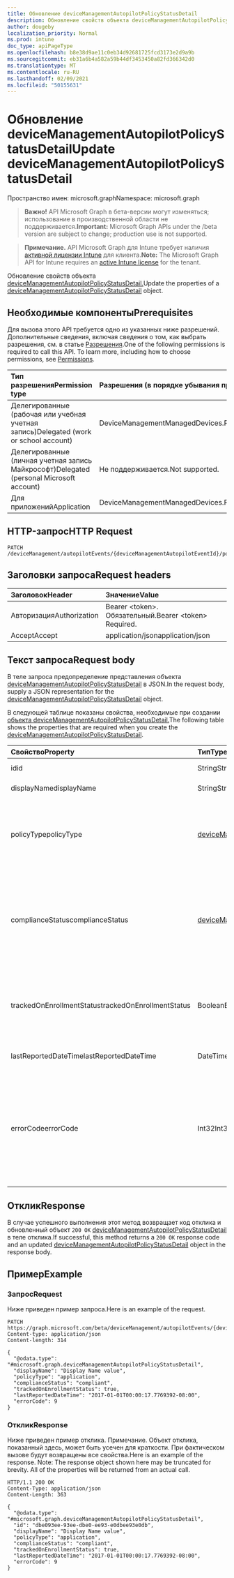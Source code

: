 ```yaml
---
title: Обновление deviceManagementAutopilotPolicyStatusDetail
description: Обновление свойств объекта deviceManagementAutopilotPolicyStatusDetail.
author: dougeby
localization_priority: Normal
ms.prod: intune
doc_type: apiPageType
ms.openlocfilehash: b8e38d9ae11c0eb34d92681725fcd3173e2d9a9b
ms.sourcegitcommit: eb31a6b4a582a59b44df3453450a82fd366342d0
ms.translationtype: MT
ms.contentlocale: ru-RU
ms.lasthandoff: 02/09/2021
ms.locfileid: "50155631"
---
```

# <a name="update-devicemanagementautopilotpolicystatusdetail"></a><span data-ttu-id="3a66d-103">Обновление deviceManagementAutopilotPolicyStatusDetail</span><span class="sxs-lookup"><span data-stu-id="3a66d-103">Update deviceManagementAutopilotPolicyStatusDetail</span></span>

<span data-ttu-id="3a66d-104">Пространство имен: microsoft.graph</span><span class="sxs-lookup"><span data-stu-id="3a66d-104">Namespace: microsoft.graph</span></span>

> <span data-ttu-id="3a66d-105">**Важно!** API Microsoft Graph в бета-версии могут изменяться; использование в производственной области не поддерживается.</span><span class="sxs-lookup"><span data-stu-id="3a66d-105">**Important:** Microsoft Graph APIs under the /beta version are subject to change; production use is not supported.</span></span>

> <span data-ttu-id="3a66d-106">**Примечание.** API Microsoft Graph для Intune требует наличия [активной лицензии Intune](https://go.microsoft.com/fwlink/?linkid=839381) для клиента.</span><span class="sxs-lookup"><span data-stu-id="3a66d-106">**Note:** The Microsoft Graph API for Intune requires an [active Intune license](https://go.microsoft.com/fwlink/?linkid=839381) for the tenant.</span></span>

<span data-ttu-id="3a66d-107">Обновление свойств объекта [deviceManagementAutopilotPolicyStatusDetail.](../resources/intune-troubleshooting-devicemanagementautopilotpolicystatusdetail.md)</span><span class="sxs-lookup"><span data-stu-id="3a66d-107">Update the properties of a [deviceManagementAutopilotPolicyStatusDetail](../resources/intune-troubleshooting-devicemanagementautopilotpolicystatusdetail.md) object.</span></span>

## <a name="prerequisites"></a><span data-ttu-id="3a66d-108">Необходимые компоненты</span><span class="sxs-lookup"><span data-stu-id="3a66d-108">Prerequisites</span></span>
<span data-ttu-id="3a66d-p101">Для вызова этого API требуется одно из указанных ниже разрешений. Дополнительные сведения, включая сведения о том, как выбрать разрешения, см. в статье [Разрешения](/graph/permissions-reference).</span><span class="sxs-lookup"><span data-stu-id="3a66d-p101">One of the following permissions is required to call this API. To learn more, including how to choose permissions, see [Permissions](/graph/permissions-reference).</span></span>

|<span data-ttu-id="3a66d-111">Тип разрешения</span><span class="sxs-lookup"><span data-stu-id="3a66d-111">Permission type</span></span>|<span data-ttu-id="3a66d-112">Разрешения (в порядке убывания привилегий)</span><span class="sxs-lookup"><span data-stu-id="3a66d-112">Permissions (from most to least privileged)</span></span>|
|:---|:---|
|<span data-ttu-id="3a66d-113">Делегированные (рабочая или учебная учетная запись)</span><span class="sxs-lookup"><span data-stu-id="3a66d-113">Delegated (work or school account)</span></span>|<span data-ttu-id="3a66d-114">DeviceManagementManagedDevices.ReadWrite.All</span><span class="sxs-lookup"><span data-stu-id="3a66d-114">DeviceManagementManagedDevices.ReadWrite.All</span></span>|
|<span data-ttu-id="3a66d-115">Делегированные (личная учетная запись Майкрософт)</span><span class="sxs-lookup"><span data-stu-id="3a66d-115">Delegated (personal Microsoft account)</span></span>|<span data-ttu-id="3a66d-116">Не поддерживается.</span><span class="sxs-lookup"><span data-stu-id="3a66d-116">Not supported.</span></span>|
|<span data-ttu-id="3a66d-117">Для приложений</span><span class="sxs-lookup"><span data-stu-id="3a66d-117">Application</span></span>|<span data-ttu-id="3a66d-118">DeviceManagementManagedDevices.ReadWrite.All</span><span class="sxs-lookup"><span data-stu-id="3a66d-118">DeviceManagementManagedDevices.ReadWrite.All</span></span>|

## <a name="http-request"></a><span data-ttu-id="3a66d-119">HTTP-запрос</span><span class="sxs-lookup"><span data-stu-id="3a66d-119">HTTP Request</span></span>
<!-- {
  "blockType": "ignored"
}
-->
``` http
PATCH /deviceManagement/autopilotEvents/{deviceManagementAutopilotEventId}/policyStatusDetails/{deviceManagementAutopilotPolicyStatusDetailId}
```

## <a name="request-headers"></a><span data-ttu-id="3a66d-120">Заголовки запроса</span><span class="sxs-lookup"><span data-stu-id="3a66d-120">Request headers</span></span>
|<span data-ttu-id="3a66d-121">Заголовок</span><span class="sxs-lookup"><span data-stu-id="3a66d-121">Header</span></span>|<span data-ttu-id="3a66d-122">Значение</span><span class="sxs-lookup"><span data-stu-id="3a66d-122">Value</span></span>|
|:---|:---|
|<span data-ttu-id="3a66d-123">Авторизация</span><span class="sxs-lookup"><span data-stu-id="3a66d-123">Authorization</span></span>|<span data-ttu-id="3a66d-124">Bearer &lt;token&gt;. Обязательный.</span><span class="sxs-lookup"><span data-stu-id="3a66d-124">Bearer &lt;token&gt; Required.</span></span>|
|<span data-ttu-id="3a66d-125">Accept</span><span class="sxs-lookup"><span data-stu-id="3a66d-125">Accept</span></span>|<span data-ttu-id="3a66d-126">application/json</span><span class="sxs-lookup"><span data-stu-id="3a66d-126">application/json</span></span>|

## <a name="request-body"></a><span data-ttu-id="3a66d-127">Текст запроса</span><span class="sxs-lookup"><span data-stu-id="3a66d-127">Request body</span></span>
<span data-ttu-id="3a66d-128">В теле запроса предопределение представления объекта [deviceManagementAutopilotPolicyStatusDetail](../resources/intune-troubleshooting-devicemanagementautopilotpolicystatusdetail.md) в JSON.</span><span class="sxs-lookup"><span data-stu-id="3a66d-128">In the request body, supply a JSON representation for the [deviceManagementAutopilotPolicyStatusDetail](../resources/intune-troubleshooting-devicemanagementautopilotpolicystatusdetail.md) object.</span></span>

<span data-ttu-id="3a66d-129">В следующей таблице показаны свойства, необходимые при создании [объекта deviceManagementAutopilotPolicyStatusDetail.](../resources/intune-troubleshooting-devicemanagementautopilotpolicystatusdetail.md)</span><span class="sxs-lookup"><span data-stu-id="3a66d-129">The following table shows the properties that are required when you create the [deviceManagementAutopilotPolicyStatusDetail](../resources/intune-troubleshooting-devicemanagementautopilotpolicystatusdetail.md).</span></span>

|<span data-ttu-id="3a66d-130">Свойство</span><span class="sxs-lookup"><span data-stu-id="3a66d-130">Property</span></span>|<span data-ttu-id="3a66d-131">Тип</span><span class="sxs-lookup"><span data-stu-id="3a66d-131">Type</span></span>|<span data-ttu-id="3a66d-132">Описание</span><span class="sxs-lookup"><span data-stu-id="3a66d-132">Description</span></span>|
|:---|:---|:---|
|<span data-ttu-id="3a66d-133">id</span><span class="sxs-lookup"><span data-stu-id="3a66d-133">id</span></span>|<span data-ttu-id="3a66d-134">String</span><span class="sxs-lookup"><span data-stu-id="3a66d-134">String</span></span>|<span data-ttu-id="3a66d-135">UUID объекта.</span><span class="sxs-lookup"><span data-stu-id="3a66d-135">UUID for the object</span></span>|
|<span data-ttu-id="3a66d-136">displayName</span><span class="sxs-lookup"><span data-stu-id="3a66d-136">displayName</span></span>|<span data-ttu-id="3a66d-137">String</span><span class="sxs-lookup"><span data-stu-id="3a66d-137">String</span></span>|<span data-ttu-id="3a66d-138">Удобное имя политики.</span><span class="sxs-lookup"><span data-stu-id="3a66d-138">The friendly name of the policy.</span></span>|
|<span data-ttu-id="3a66d-139">policyType</span><span class="sxs-lookup"><span data-stu-id="3a66d-139">policyType</span></span>|[<span data-ttu-id="3a66d-140">deviceManagementAutopilotPolicyType</span><span class="sxs-lookup"><span data-stu-id="3a66d-140">deviceManagementAutopilotPolicyType</span></span>](../resources/intune-troubleshooting-devicemanagementautopilotpolicytype.md)|<span data-ttu-id="3a66d-141">Тип политики.</span><span class="sxs-lookup"><span data-stu-id="3a66d-141">The type of policy.</span></span> <span data-ttu-id="3a66d-142">Возможные значения: `unknown`, `application`, `appModel`, `configurationPolicy`.</span><span class="sxs-lookup"><span data-stu-id="3a66d-142">Possible values are: `unknown`, `application`, `appModel`, `configurationPolicy`.</span></span>|
|<span data-ttu-id="3a66d-143">complianceStatus</span><span class="sxs-lookup"><span data-stu-id="3a66d-143">complianceStatus</span></span>|[<span data-ttu-id="3a66d-144">deviceManagementAutopilotPolicyComplianceStatus</span><span class="sxs-lookup"><span data-stu-id="3a66d-144">deviceManagementAutopilotPolicyComplianceStatus</span></span>](../resources/intune-troubleshooting-devicemanagementautopilotpolicycompliancestatus.md)|<span data-ttu-id="3a66d-145">Состояние соответствия политике.</span><span class="sxs-lookup"><span data-stu-id="3a66d-145">The policy compliance status.</span></span> <span data-ttu-id="3a66d-146">Возможные значения: `unknown`, `compliant`, `installed`, `notCompliant`, `notInstalled`, `error`.</span><span class="sxs-lookup"><span data-stu-id="3a66d-146">Possible values are: `unknown`, `compliant`, `installed`, `notCompliant`, `notInstalled`, `error`.</span></span>|
|<span data-ttu-id="3a66d-147">trackedOnEnrollmentStatus</span><span class="sxs-lookup"><span data-stu-id="3a66d-147">trackedOnEnrollmentStatus</span></span>|<span data-ttu-id="3a66d-148">Boolean</span><span class="sxs-lookup"><span data-stu-id="3a66d-148">Boolean</span></span>|<span data-ttu-id="3a66d-149">Указывает, отслеживался ли этот выпуск в рамках сеанса синхронизации регистрации при загрузке Autopilot</span><span class="sxs-lookup"><span data-stu-id="3a66d-149">Indicates if this prolicy was tracked as part of the autopilot bootstrap enrollment sync session</span></span>|
|<span data-ttu-id="3a66d-150">lastReportedDateTime</span><span class="sxs-lookup"><span data-stu-id="3a66d-150">lastReportedDateTime</span></span>|<span data-ttu-id="3a66d-151">DateTimeOffset</span><span class="sxs-lookup"><span data-stu-id="3a66d-151">DateTimeOffset</span></span>|<span data-ttu-id="3a66d-152">Timestamp of the reported policy status</span><span class="sxs-lookup"><span data-stu-id="3a66d-152">Timestamp of the reported policy status</span></span>|
|<span data-ttu-id="3a66d-153">errorCode</span><span class="sxs-lookup"><span data-stu-id="3a66d-153">errorCode</span></span>|<span data-ttu-id="3a66d-154">Int32</span><span class="sxs-lookup"><span data-stu-id="3a66d-154">Int32</span></span>|<span data-ttu-id="3a66d-155">Errorode, связанный с состоянием соответствия или выполнения политики.</span><span class="sxs-lookup"><span data-stu-id="3a66d-155">The errorode associated with the compliance or enforcement status of the policy.</span></span> <span data-ttu-id="3a66d-156">Код ошибки для состояния принудения имеет приоритет, если он существует.</span><span class="sxs-lookup"><span data-stu-id="3a66d-156">Error code for enforcement status takes precedence if it exists.</span></span>|



## <a name="response"></a><span data-ttu-id="3a66d-157">Отклик</span><span class="sxs-lookup"><span data-stu-id="3a66d-157">Response</span></span>
<span data-ttu-id="3a66d-158">В случае успешного выполнения этот метод возвращает код отклика и обновленный объект `200 OK` [deviceManagementAutopilotPolicyStatusDetail](../resources/intune-troubleshooting-devicemanagementautopilotpolicystatusdetail.md) в теле отклика.</span><span class="sxs-lookup"><span data-stu-id="3a66d-158">If successful, this method returns a `200 OK` response code and an updated [deviceManagementAutopilotPolicyStatusDetail](../resources/intune-troubleshooting-devicemanagementautopilotpolicystatusdetail.md) object in the response body.</span></span>

## <a name="example"></a><span data-ttu-id="3a66d-159">Пример</span><span class="sxs-lookup"><span data-stu-id="3a66d-159">Example</span></span>

### <a name="request"></a><span data-ttu-id="3a66d-160">Запрос</span><span class="sxs-lookup"><span data-stu-id="3a66d-160">Request</span></span>
<span data-ttu-id="3a66d-161">Ниже приведен пример запроса.</span><span class="sxs-lookup"><span data-stu-id="3a66d-161">Here is an example of the request.</span></span>
``` http
PATCH https://graph.microsoft.com/beta/deviceManagement/autopilotEvents/{deviceManagementAutopilotEventId}/policyStatusDetails/{deviceManagementAutopilotPolicyStatusDetailId}
Content-type: application/json
Content-length: 314

{
  "@odata.type": "#microsoft.graph.deviceManagementAutopilotPolicyStatusDetail",
  "displayName": "Display Name value",
  "policyType": "application",
  "complianceStatus": "compliant",
  "trackedOnEnrollmentStatus": true,
  "lastReportedDateTime": "2017-01-01T00:00:17.7769392-08:00",
  "errorCode": 9
}
```

### <a name="response"></a><span data-ttu-id="3a66d-162">Отклик</span><span class="sxs-lookup"><span data-stu-id="3a66d-162">Response</span></span>
<span data-ttu-id="3a66d-p105">Ниже приведен пример отклика. Примечание. Объект отклика, показанный здесь, может быть усечен для краткости. При фактическом вызове будут возвращены все свойства.</span><span class="sxs-lookup"><span data-stu-id="3a66d-p105">Here is an example of the response. Note: The response object shown here may be truncated for brevity. All of the properties will be returned from an actual call.</span></span>
``` http
HTTP/1.1 200 OK
Content-Type: application/json
Content-Length: 363

{
  "@odata.type": "#microsoft.graph.deviceManagementAutopilotPolicyStatusDetail",
  "id": "dbe093ee-93ee-dbe0-ee93-e0dbee93e0db",
  "displayName": "Display Name value",
  "policyType": "application",
  "complianceStatus": "compliant",
  "trackedOnEnrollmentStatus": true,
  "lastReportedDateTime": "2017-01-01T00:00:17.7769392-08:00",
  "errorCode": 9
}
```




